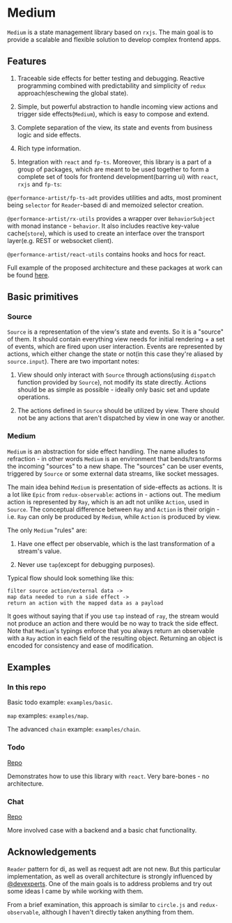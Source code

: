 # Medium

`Medium` is a state management library based on `rxjs`. The main goal is to provide a scalable and flexible solution to develop complex frontend apps.

## Features

1. Traceable side effects for better testing and debugging. Reactive programming combined with predictability and simplicity of `redux` approach(eschewing the global state).

2. Simple, but powerful abstraction to handle incoming view actions and trigger side effects(`Medium`), which is easy to compose and extend.

3. Complete separation of the view, its state and events from business logic and side effects.

4. Rich type information.

5. Integration with `react` and `fp-ts`. Moreover, this library is a part of a group of packages, which are meant to be used together to form a complete set of tools for frontend development(barring ui) with `react`, `rxjs` and `fp-ts`:

`@performance-artist/fp-ts-adt` provides utilities and adts, most prominent being `selector` for `Reader`-based di and memoized selector creation.

`@performance-artist/rx-utils` provides a wrapper over `BehaviorSubject` with monad instance - `behavior`. It also includes reactive key-value cache(`store`), which is used to create an interface over the transport layer(e.g. REST or websocket client).

`@performance-artist/react-utils` contains hooks and hocs for react.

Full example of the proposed architecture and these packages at work can be found [here](https://github.com/performanceArtist/medium-chat).

## Basic primitives

### Source

`Source` is a representation of the view's state and events. So it is a "source" of them. It should contain everything view needs for initial rendering + a set of events, which are fired upon user interaction. Events are represented by actions, which either change the state or not(in this case they're aliased by `source.input`). There are two important notes:

1. View should only interact with `Source` through actions(using `dispatch` function provided by `Source`), not modify its state directly. Actions should be as simple as possible - ideally only basic set and update operations.

2. The actions defined in `Source` should be utilized by view. There should not be any actions that aren't dispatched by view in one way or another.

### Medium

`Medium` is an abstraction for side effect handling. The name alludes to refraction - in other words `Medium` is an environment that bends/transforms the incoming "sources" to a new shape. The "sources" can be user events, triggered by `Source` or some external data streams, like socket messages.

The main idea behind `Medium` is presentation of side-effects as actions. It is a lot like `Epic` from `redux-observable`: actions in - actions out. The medium action is represented by `Ray`, which is an adt not unlike `Action`, used in `Source`. The conceptual difference between `Ray` and `Action` is their origin - i.e. `Ray` can only be produced by `Medium`, while `Action` is produced by view.

The only `Medium` "rules" are:

1. Have one effect per observable, which is the last transformation of a stream's value.

2. Never use `tap`(except for debugging purposes).

Typical flow should look something like this:

    filter source action/external data ->
    map data needed to run a side effect ->
    return an action with the mapped data as a payload

It goes without saying that if you use `tap` instead of `ray`, the stream would not produce an action and there would be no way to track the side effect. Note that `Medium`'s typings enforce that you always return an observable with a `Ray` action in each field of the resulting object. Returning an object is encoded for consistency and ease of modification.

## Examples

### In this repo

Basic todo example: `examples/basic`.

`map` examples: `examples/map`.

The advanced `chain` example: `examples/chain`.

### Todo

[Repo](https://github.com/performanceArtist/medium-todo)

Demonstrates how to use this library with `react`. Very bare-bones - no architecture.

### Chat

[Repo](https://github.com/performanceArtist/medium-chat)

More involved case with a backend and a basic chat functionality.

## Acknowledgements

`Reader` pattern for di, as well as request adt are not new. But this particular implementation, as well as overall architecture is strongly influenced by [@devexperts](https://github.com/devexperts/). One of the main goals is to address problems and try out some ideas I came by while working with them.

From a brief examination, this approach is similar to `circle.js` and `redux-observable`, although I haven't directly taken anything from them.
